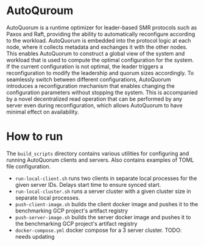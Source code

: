 # AutoQuroum
AutoQuorum is a runtime optimizer for leader-based SMR protocols such as Paxos and Raft, providing the ability to automatically reconfigure according to the workload. AutoQuorum is embedded into the protocol logic at each node, where it collects metadata and exchanges it with the other nodes. This enables AutoQuorum to construct a global view of the system and workload that is used to compute the optimal configuration for the system. If the current configuration is not optimal, the leader triggers a reconfiguration to modify the leadership and quorum sizes accordingly. To seamlessly switch between different configurations, AutoQuorum introduces a reconfiguration mechanism that enables changing the configuration parameters without stopping the system. This is accompanied by a novel decentralized read operation that can be performed by any server even during reconfiguration, which allows AutoQuorum to have minimal effect on availability.

# How to run
The `build_scripts` directory contains various utilities for configuring and running AutoQuorum clients and servers. Also contains examples of TOML file configuration.
 - `run-local-client.sh` runs two clients in separate local processes for the given server IDs. Delays start time to ensure synced start.
 - `run-local-cluster.sh` runs a server cluster with a given cluster size in separate local processes.
 - `push-client-image.sh` builds the client docker image and pushes it to the benchmarking GCP project's artifact registry
 - `push-server-image.sh` builds the server docker image and pushes it to the benchmarking GCP project's artifact registry
 - `docker-compose.yml` docker compose for a 3 server cluster. TODO: needs updating

